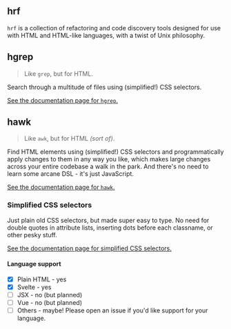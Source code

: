 ## hrf

`hrf` is a collection of refactoring and code discovery tools designed for use with HTML and HTML-like languages, with a twist of Unix philosophy.

## hgrep

> Like `grep`, but for HTML.

Search through a multitude of files using (simplified!) CSS selectors.

[See the documentation page for `hgrep`.](/hgrep.md)

## hawk

> Like `awk`, but for HTML _(sort of)_.

Find HTML elements using (simplified!) CSS selectors and programmatically apply changes to them in any way you like, which makes large changes across your entire codebase a walk in the park. And there's no need to learn some arcane DSL - it's just JavaScript.

[See the documentation page for `hawk`.](/hawk.md)

### Simplified CSS selectors

Just plain old CSS selectors, but made super easy to type. No need for double quotes in attribute lists, inserting dots before each classname, or other pesky stuff.

[See the documentation page for simplified CSS selectors.](/matcher.md)

#### Language support

- [x] Plain HTML - yes
- [x] Svelte - yes
- [ ] JSX - no (but planned)
- [ ] Vue - no (but planned)
- [ ] Others - maybe! Please open an issue if you'd like support for your language.
